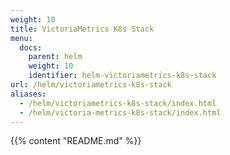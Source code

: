 ```yaml
---
weight: 10
title: VictoriaMetrics K8s Stack
menu:
  docs:
    parent: helm
    weight: 10
    identifier: helm-victoriametrics-k8s-stack
url: /helm/victoriametrics-k8s-stack
aliases:
  - /helm/victoriametrics-k8s-stack/index.html
  - /helm/victoria-metrics-k8s-stack/index.html
---
```

{{% content "README.md" %}}
